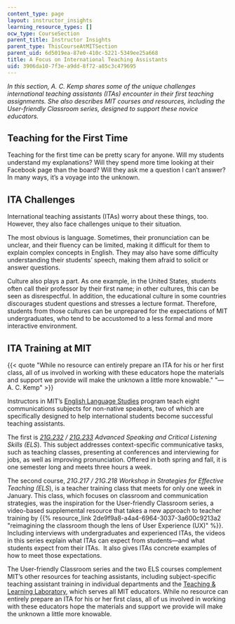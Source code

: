 ```yaml
---
content_type: page
layout: instructor_insights
learning_resource_types: []
ocw_type: CourseSection
parent_title: Instructor Insights
parent_type: ThisCourseAtMITSection
parent_uid: 6d5019ea-87e0-410c-5221-5349ee25a668
title: A Focus on International Teaching Assistants
uid: 3906da10-7f3e-a9dd-8f72-a85c3c479695
---
```


_In this section, A. C. Kemp shares some of the unique challenges international teaching assistants (ITAs) encounter in their first teaching assignments. She also describes MIT courses and resources, including the User-friendly Classroom series, designed to support these novice educators._

Teaching for the First Time
---------------------------

Teaching for the first time can be pretty scary for anyone. Will my students understand my explanations? Will they spend more time looking at their Facebook page than the board? Will they ask me a question I can’t answer? In many ways, it’s a voyage into the unknown.

ITA Challenges
--------------

International teaching assistants (ITAs) worry about these things, too. However, they also face challenges unique to their situation.

The most obvious is language. Sometimes, their pronunciation can be unclear, and their fluency can be limited, making it difficult for them to explain complex concepts in English. They may also have some difficulty understanding their students’ speech, making them afraid to solicit or answer questions.

Culture also plays a part. As one example, in the United States, students often call their professor by their first name; in other cultures, this can be seen as disrespectful. In addition, the educational culture in some countries discourages student questions and stresses a lecture format. Therefore, students from those cultures can be unprepared for the expectations of MIT undergraduates, who tend to be accustomed to a less formal and more interactive environment.

ITA Training at MIT
-------------------

{{< quote "While no resource can entirely prepare an ITA for his or her first class, all of us involved in working with these educators hope the materials and support we provide will make the unknown a little more knowable." "— A. C. Kemp" >}}

Instructors in MIT’s [English Language Studies](https://mitgsl.mit.edu/academics/english-language-studies-els) program teach eight communications subjects for non-native speakers, two of which are specifically designed to help international students become successful teaching assistants.

The first is _[21G.232](/courses/21g-232-advanced-speaking-and-critical-listening-skills-els-spring-2007) / [21G.233](/courses/21g-232-advanced-speaking-and-critical-listening-skills-els-spring-2007) Advanced Speaking and Critical Listening Skills (ELS_). This subject addresses context-specific communicative tasks, such as teaching classes, presenting at conferences and interviewing for jobs, as well as improving pronunciation. Offered in both spring and fall, it is one semester long and meets three hours a week.

The second course, _21G.217_ _/_ _21G.218_ _Workshop in Strategies for Effective Teaching (ELS_), is a teacher training class that meets for only one week in January. This class, which focuses on classroom and communication strategies, was the inspiration for the User-friendly Classroom series, a video-based supplemental resource that takes a new approach to teacher training by {{% resource_link 2de9f9a8-a4a4-6964-3037-3a600c9213a2 "reimagining the classroom though the lens of User Experience (UX)" %}}. Including interviews with undergraduates and experienced ITAs, the videos in this series explain what ITAs can expect from students—and what students expect from their ITAs.  It also gives ITAs concrete examples of how to meet those expectations.

The User-friendly Classroom series and the two ELS courses complement MIT’s other resources for teaching assistants, including subject-specific teaching assistant training in individual departments and the [Teaching & Learning Laboratory](http://tll.mit.edu/), which serves all MIT educators. While no resource can entirely prepare an ITA for his or her first class, all of us involved in working with these educators hope the materials and support we provide will make the unknown a little more knowable.